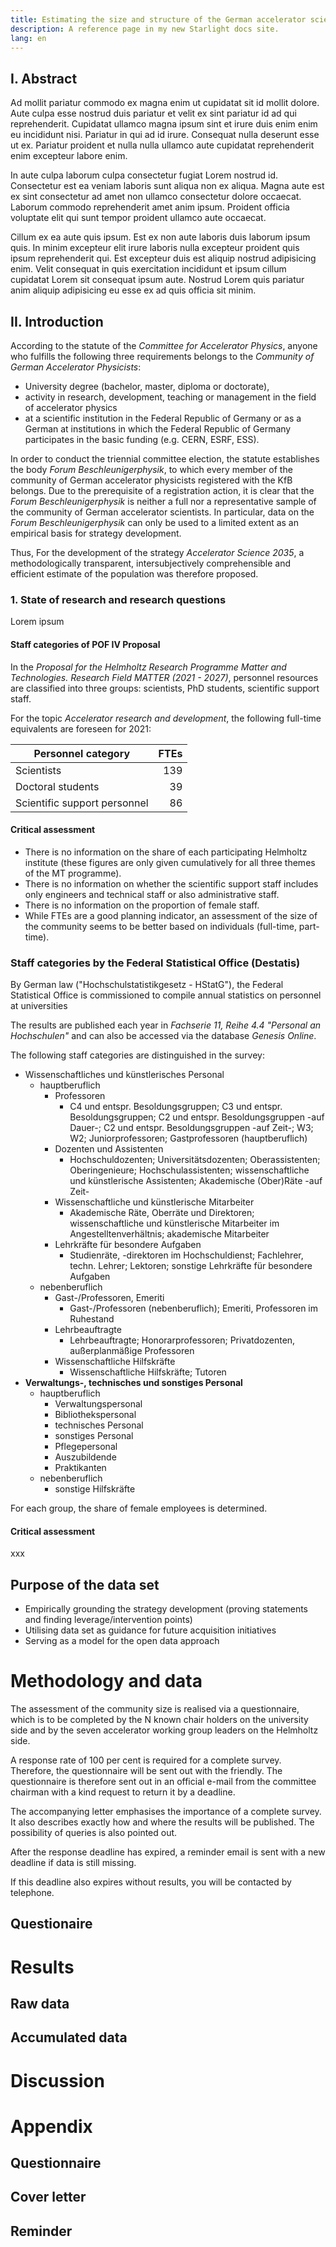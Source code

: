 ```yaml
---
title: Estimating the size and structure of the German accelerator science community
description: A reference page in my new Starlight docs site.
lang: en
---
```


<div class="spread--left spread-area--c-1-under-header">

## I. Abstract

Ad mollit pariatur commodo ex magna enim ut cupidatat sit id mollit dolore. Aute culpa esse nostrud duis pariatur et velit ex sint pariatur id ad qui reprehenderit. Cupidatat ullamco magna ipsum sint et irure duis enim enim eu incididunt nisi. Pariatur in qui ad id irure. Consequat nulla deserunt esse ut ex. Pariatur proident et nulla nulla ullamco aute cupidatat reprehenderit enim excepteur labore enim.

In aute culpa laborum culpa consectetur fugiat Lorem nostrud id. Consectetur est ea veniam laboris sunt aliqua non ex aliqua. Magna aute est ex sint consectetur ad amet non ullamco consectetur dolore occaecat. Laborum commodo reprehenderit amet anim ipsum. Proident officia voluptate elit qui sunt tempor proident ullamco aute occaecat.

Cillum ex ea aute quis ipsum. Est ex non aute laboris duis laborum ipsum quis. In minim excepteur elit irure laboris nulla excepteur proident quis ipsum reprehenderit qui. Est excepteur duis est aliquip nostrud adipisicing enim. Velit consequat in quis exercitation incididunt et ipsum cillum cupidatat Lorem sit consequat ipsum aute. Nostrud Lorem quis pariatur anim aliquip adipisicing eu esse ex ad quis officia sit minim.

</div>

<div class="spread--left spread-area--c-2-under-header">

## II. Introduction

According to the statute of the _Committee for Accelerator Physics_, anyone who fulfills the following three requirements belongs to the _Community of German Accelerator Physicists_:

- University degree (bachelor, master, diploma or doctorate),
- activity in research, development, teaching or management in the field of accelerator physics
- at a scientific institution in the Federal Republic of Germany or as a German at institutions in which the Federal Republic of Germany participates in the basic funding (e.g. CERN, ESRF, ESS).

In order to conduct the triennial committee election, the statute establishes the body _Forum Beschleunigerphysik_, to which every member of the community of German accelerator physicists registered with the KfB belongs. Due to the prerequisite of a registration action, it is clear that the _Forum Beschleunigerphysik_ is neither a full nor a representative sample of the community of German accelerator scientists. In particular, data on the _Forum Beschleunigerphysik_ can only be used to a limited extent as an empirical basis for strategy development.

Thus, For the development of the strategy _Accelerator Science 2035_, a methodologically transparent, intersubjectively comprehensible and efficient estimate of the population was therefore proposed.

</div>

<div class="spread--left spread-area--c-3-under-header">

### 1. State of research and research questions

Lorem ipsum

#### Staff categories of POF IV Proposal

In the _Proposal for the Helmholtz Research Programme Matter and Technologies. Research Field MATTER (2021 - 2027)_, personnel resources are classified into three groups: scientists, PhD students, scientific support staff.

For the topic _Accelerator research and development_, the following full-time equivalents are foreseen for 2021:

| Personnel category           | FTEs |
|------------------------------|-----:|
| Scientists                   |  139 |
| Doctoral students            |   39 |
| Scientific support personnel |   86 |

#### Critical assessment

- There is no information on the share of each participating Helmholtz institute (these figures are only given cumulatively for all three themes of the MT programme).
- There is no information on whether the scientific support staff includes only engineers and technical staff or also administrative staff.
- There is no information on the proportion of female staff.
- While FTEs are a good planning indicator, an assessment of the size of the community seems to be better based on individuals (full-time, part-time).

### Staff categories by the Federal Statistical Office (Destatis)

By German law ("Hochschulstatistikgesetz - HStatG"), the Federal Statistical Office is commissioned to compile annual statistics on personnel at universities

The results are published each year in _Fachserie 11, Reihe 4.4 "Personal an Hochschulen"_ and can also be accessed via the database _Genesis Online_.

The following staff categories are distinguished in the survey:

- Wissenschaftliches und künstlerisches Personal
  - hauptberuflich
    - Professoren
      - C4 und entspr. Besoldungsgruppen; C3 und entspr. Besoldungsgruppen; C2 und entspr. Besoldungsgruppen -auf Dauer-; C2 und entspr. Besoldungsgruppen -auf Zeit-; W3; W2; Juniorprofessoren; Gastprofessoren (hauptberuflich)
    - Dozenten und Assistenten  
      - Hochschuldozenten; Universitätsdozenten; Oberassistenten; Oberingenieure; Hochschulassistenten; wissenschaftliche und künstlerische Assistenten; Akademische (Ober)Räte -auf Zeit-
    - Wissenschaftliche und künstlerische Mitarbeiter
      - Akademische Räte, Oberräte und Direktoren; wissenschaftliche und künstlerische Mitarbeiter im Angestelltenverhältnis; akademische Mitarbeiter
    - Lehrkräfte für besondere Aufgaben
      - Studienräte, -direktoren im Hochschuldienst; Fachlehrer, techn. Lehrer; Lektoren; sonstige Lehrkräfte für besondere Aufgaben
  - nebenberuflich
    - Gast-/Professoren, Emeriti
      - Gast-/Professoren (nebenberuflich); Emeriti, Professoren im Ruhestand
    - Lehrbeauftragte
      - Lehrbeauftragte; Honorarprofessoren; Privatdozenten, außerplanmäßige Professoren
    - Wissenschaftliche Hilfskräfte
      - Wissenschaftliche Hilfskräfte; Tutoren
- **Verwaltungs-, technisches und sonstiges Personal**
  - hauptberuflich
    - Verwaltungspersonal
    - Bibliothekspersonal
    - technisches Personal
    - sonstiges Personal
    - Pflegepersonal
    - Auszubildende
    - Praktikanten
  - nebenberuflich
    - sonstige Hilfskräfte

For each group, the share of female employees is determined.

#### Critical assessment

xxx

</div>

<div class="spread--right spread-area--c-1">

## Purpose of the data set

- Empirically grounding the strategy development (proving statements and finding leverage/intervention points)
- Utilising data set as guidance for future acquisition initiatives
- Serving as a model for the open data approach

</div>

<div class="spread--right spread-area--c-2">

# Methodology and data

The assessment of the community size is realised via a questionnaire, which is to be completed by the N known chair holders on the university side and by the seven accelerator working group leaders on the Helmholtz side.

A response rate of 100 per cent is required for a complete survey. Therefore, the questionnaire will be sent out with the friendly. The questionnaire is therefore sent out in an official e-mail from the committee chairman with a kind request to return it by a deadline.

The accompanying letter emphasises the importance of a complete survey. It also describes exactly how and where the results will be published. The possibility of queries is also pointed out.

After the response deadline has expired, a reminder email is sent with a new deadline if data is still missing.

If this deadline also expires without results, you will be contacted by telephone.

</div>

<div class="spread--right spread-area--c-3">

## Questionaire

# Results

## Raw data

## Accumulated data

# Discussion

# Appendix

## Questionnaire

## Cover letter

## Reminder

<style lang="stylus">

  p
    color: red;

</style>
